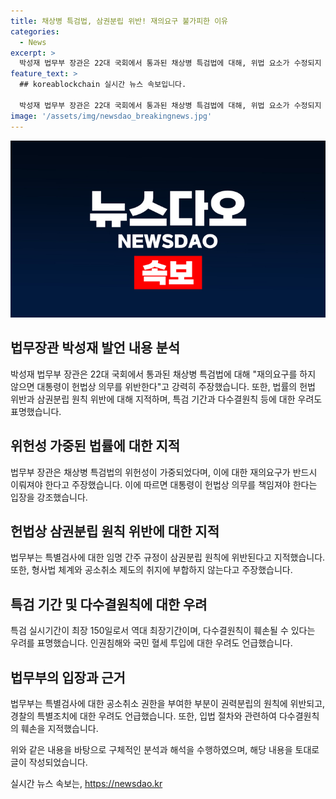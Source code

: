 ```yaml
---
title: 채상병 특검법, 삼권분립 위반! 재의요구 불가피한 이유
categories:
  - News
excerpt: >
  박성재 법무부 장관은 22대 국회에서 통과된 채상병 특검법에 대해, 위법 요소가 수정되지 않고 오히려 가중된 것은 대통령의 헌법 의무에 반하는 것이라며 특검법 재의 요구를 건의했다. 법무부는 이 법안이 삼권분립 원칙을 위반하고, 다수결 원칙을 훼손한다고 지적했다. 또한 특별검사에 의한 실시간 브리핑과 최장 150일의 특검 실시 기간은 인권 침해와 국민 혈세 우려를 증대시킨다는 것이다. 이와 함께 재의요구를 통해 수사의 공정성과 객관성을 지켜야 한다는 입장도 전했다.
feature_text: >
  ## koreablockchain 실시간 뉴스 속보입니다.

  박성재 법무부 장관은 22대 국회에서 통과된 채상병 특검법에 대해, 위법 요소가 수정되지 않고 오히려 가중된 것은 대통령의 헌법 의무에 반하는 것이라며 특검법 재의 요구를 건의했다. 법무부는 이 법안이 삼권분립 원칙을 위반하고, 다수결 원칙을 훼손한다고 지적했다. 또한 특별검사에 의한 실시간 브리핑과 최장 150일의 특검 실시 기간은 인권 침해와 국민 혈세 우려를 증대시킨다는 것이다. 이와 함께 재의요구를 통해 수사의 공정성과 객관성을 지켜야 한다는 입장도 전했다.
image: '/assets/img/newsdao_breakingnews.jpg'
---
```


<p><img src="/assets/img/newsdao_breakingnews.jpg" alt="koreablockchain 속보" /></p>

<h2 data-ke-size="size26">법무장관 박성재 발언 내용 분석</h2>

<p data-ke-size="size16">박성재 법무부 장관은 22대 국회에서 통과된 채상병 특검법에 대해 "재의요구를 하지 않으면 대통령이 헌법상 의무를 위반한다"고 강력히 주장했습니다. 또한, 법률의 헌법 위반과 삼권분립 원칙 위반에 대해 지적하며, 특검 기간과 다수결원칙 등에 대한 우려도 표명했습니다. </p>

<h2 data-ke-size="size26">위헌성 가중된 법률에 대한 지적</h2>

<p data-ke-size="size16">법무부 장관은 채상병 특검법의 위헌성이 가중되었다며, 이에 대한 재의요구가 반드시 이뤄져야 한다고 주장했습니다. 이에 따르면 대통령이 헌법상 의무를 책임져야 한다는 입장을 강조했습니다.</p>

<h2 data-ke-size="size26">헌법상 삼권분립 원칙 위반에 대한 지적</h2>

<p data-ke-size="size16">법무부는 특별검사에 대한 임명 간주 규정이 삼권분립 원칙에 위반된다고 지적했습니다. 또한, 형사법 체계와 공소취소 제도의 취지에 부합하지 않는다고 주장했습니다.</p>

<h2 data-ke-size="size26">특검 기간 및 다수결원칙에 대한 우려</h2>

<p data-ke-size="size16">특검 실시기간이 최장 150일로서 역대 최장기간이며, 다수결원칙이 훼손될 수 있다는 우려를 표명했습니다. 인권침해와 국민 혈세 투입에 대한 우려도 언급했습니다.</p>

<h2 data-ke-size="size26">법무부의 입장과 근거</h2>

<p data-ke-size="size16">법무부는 특별검사에 대한 공소취소 권한을 부여한 부분이 권력분립의 원칙에 위반되고, 경찰의 특별조치에 대한 우려도 언급했습니다. 또한, 입법 절차와 관련하여 다수결원칙의 훼손을 지적했습니다.</p>

<p>위와 같은 내용을 바탕으로 구체적인 분석과 해석을 수행하였으며, 해당 내용을 토대로 글이 작성되었습니다.</p>
실시간 뉴스 속보는, <a href="https://newsdao.kr" rel="dofollow">https://newsdao.kr</a>


